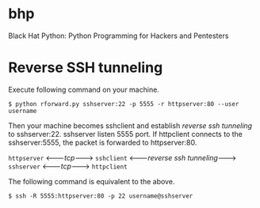 # bhp
Black Hat Python: Python Programming for Hackers and Pentesters

# Reverse SSH tunneling
Execute following command on your machine.

	$ python rforward.py sshserver:22 -p 5555 -r httpserver:80 --user username

Then your machine becomes sshclient and establish *reverse ssh tunneling* to sshserver:22.
sshserver listen 5555 port.
If httpclient connects to the sshserver:5555, the packet is forwarded to httpserver:80.

`httpserver` <---*tcp*---> `sshclient` <---*reverse ssh tunneling*---> `sshserver` <---*tcp*---> `httpclient`

The following command is equivalent to the above.

	$ ssh -R 5555:httpserver:80 -p 22 username@sshserver
